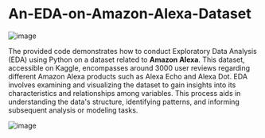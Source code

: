 # An-EDA-on-Amazon-Alexa-Dataset

![image](https://github.com/Pin22004/An-EDA-on-Amazon-Alexa-Dataset/assets/100960722/535210c8-da70-4781-b0fd-ea2dfb251121)

The provided code demonstrates how to conduct Exploratory Data Analysis (EDA) using Python on a dataset related to **Amazon Alexa**. This dataset, accessible on Kaggle, encompasses around 3000 user reviews regarding different Amazon Alexa products such as Alexa Echo and Alexa Dot. 
EDA involves examining and visualizing the dataset to gain insights into its characteristics and relationships among variables. This process aids in understanding the data's structure, identifying patterns, and informing subsequent analysis or modeling tasks.



![image](https://github.com/Pin22004/An-EDA-on-Amazon-Alexa-Dataset/assets/100960722/834fd783-bd2d-4f4a-b605-19538b1e703f)
